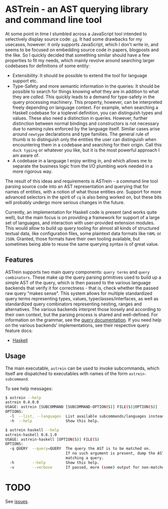 # ASTrein - an AST querying library and command line tool
At some point in time I stumbled across a JavaScript tool intended to
selectively display source code: [`cq`](https://github.com/fullstackio/cq).  It
had some drawbacks for my usecases, however: it only supports JavaScript, which
I don't write in, and seems to be focused on embedding source code in papers,
blogposts and the like. So I quickly decided that something similar should have
a few properties to fit my needs, which mainly revolve around searching
larger codebases for definitions of some entity:

* Extensibility. It should be possible to extend the tool for language
  support etc.
* Type-Safety and more semantic information in the queries: It should be
  possible to search for things knowing *what* they are in addition to what
  they are *called*. This quickly leads to a demand for type-safety in the
  query processing machinery. This property, however, can be interpreted freely
  depending on language context. For example, when searching a Haskell codebase
  for a toplevel definition, you can distinguish types and values. These also
  need a distinction in queries. However, further distinction between normal
  bindings and constructors is not necessary due to naming rules enforced by
  the language itself. Similar cases arise around `newtype` declarations and
  type families. The general rule of thumb is to distinguish only the entities
  the user can distinguish when encountering them in a codebase and searching
  for their origin. Call this `duck typing` or whatever you like, but it is the
  most powerful approach I am aware of.
* A codebase in a language I enjoy writing in, and which allows me to separate
  the business logic from the I/O plumbing work needed in a more rigorous way.

The result of this ideas and requirements is ASTrein - a command line tool
parsing source code into an AST representation and querying that for names of
entities, with a notion of what those entities *are*. Support for more advanced
selectors in the spirit of `cq` is also being worked on, but these bits will
probably undergo more serious changes in the future.

Currently, an implementation for Haskell code is present (and works quite
well), but the main focus is on providing a framework for support of a large
set of languages, and interaction with user-provided extension modules. This
would allow to build up query tooling for almost all kinds of structured
textual data, like configuration files, some plaintext data formats like `YAML`
or `JSON`. Granted, those formats have their own tooling available, but
sometimes being able to reuse the same querying syntax is of great value.

## Features
ASTrein supports two main query components: `query terms` and `query
combinators`. These make up the query parsing primitives used to build up a
simple AST of the query, which is then passed to the various language backends
that verify it for correctness - that is, check whether the passed raw query
"makes sense". This system allows for multiple standardized query terms
representing types, values, typeclasses/interfaces, as well as standardized
query combinators representing nesting, ranges and alternatives. The various
backends interpret those loosely and according to their own context, but the
parsing process is shared and well-defined. For information on the grammar, see
the [query documentation](https://github.com/ibabushkin/astrein/blob/master/astrein/query.md).
If you need help on the various backends' implementations, see their respective
query feature docs:

* [Haskell](https://github.com/ibabushkin/astrein/blob/master/astrein-haskell/query.md)

## Usage
The main executable, `astrein` can be used to invoke subcommands, which itself
are dispatched to executables with names of the form `astrein-subcommand`.

To see help messages:
```sh
$ astrein --help
astrein 0.4.0.0
USAGE: astrein [SUBCOMMAND [SUBCOMMAND-OPTION(S)] FILE(S)|OPTION(S)]
OPTIONS:
  -l  --list, --languages  List available subcommands/languages instead of calling a subcommand.
  -h  --help               Show this help.

$ astrein haskell --help
astrein-haskell 0.6.1.0
USAGE: astrein-haskell [OPTION(S)] FILE(S)
OPTIONS:
  -q QUERY  --query=QUERY  The query the AST is to be matched on.
                           If no such argument is present, dump the AST instead of
                           matching a query.
  -h        --help         Show this help.
  -v        --verbose      If passed, more (some) output for non-matches is generated.
```

# TODO
See [issues](https://github.com/ibabushkin/astrein/issues).
